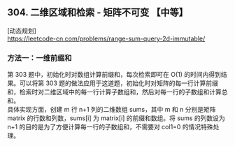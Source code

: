 ## 304. 二维区域和检索 - 矩阵不可变 【中等】      
[动态规划]     
https://leetcode-cn.com/problems/range-sum-query-2d-immutable/     

### 方法一：一维前缀和     
第 303 题中，初始化时对数组计算前缀和，每次检索即可在 O(1) 的时间内得到结果。可以将第 303 题的做法应用于这道题，初始化时对矩阵的每一行计算前缀和，检索时对二维区域中的每一行计算子数组和，然后对每一行的子数组和计算总和。            
具体实现方面，创建 m 行 n+1 列的二维数组 sums，其中 m 和 n 分别是矩阵 matrix 的行数和列数，sums[i] 为 matrix[i] 的前缀和数组。将 sums 的列数设为 n+1 的目的是为了方便计算每一行的子数组和，不需要对 col1=0 的情况特殊处理。       




